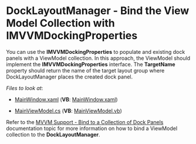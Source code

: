 # DockLayoutManager - Bind the View Model Collection with IMVVMDockingProperties

You can use the **IMVVMDockingProperties** to populate and existing dock panels with a ViewModel collection. In this approach, the ViewModel should implement the  **IMVVMDockingProperties** interface. The **TargetName** property should return the name of the target layout group where DockLayoutManager places the created dock panel.

*Files to look at*:

* [MainWindow.xaml](https://github.com/DevExpress-Examples/docklayoutmanager-bind-view-model-collection-with-IMVVMDockingProperties/blob/20.2.3%2B/VB/DXSample/MainWindow.xaml) (**VB**: [MainWindow.xaml](https://github.com/DevExpress-Examples/docklayoutmanager-bind-view-model-collection-with-IMVVMDockingProperties/blob/20.2.3%2B/VB/DXSample/MainWindow.xaml))

* [MainViewModel.cs](https://github.com/DevExpress-Examples/docklayoutmanager-bind-view-model-collection-with-IMVVMDockingProperties/blob/20.2.3%2B/CS/DXSample/ViewModels/MainViewModel.cs) (**VB**: [MainViewModel.vb](https://github.com/DevExpress-Examples/docklayoutmanager-bind-view-model-collection-with-IMVVMDockingProperties/blob/20.2.3%2B/VB/DXSample/ViewModels/MainViewModel.vb))

Refer to the [MVVM Support - Bind to a Collection of Dock Panels](https://docs.devexpress.com/WPF/11386/#existing-dock-panels) documentation topic for more information on how to bind a ViewModel collection to the **DockLayoutManager**.
